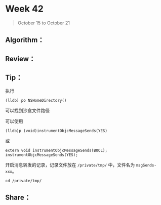 # Week 42

> October 15 to October 21

## Algorithm：


## Review：


## Tip：

执行
```
(lldb) po NSHomeDirectory()
``` 
可以找到沙盒文件路径

可以使用
```
(lldb)p (void)instrumentObjcMessageSends(YES)
```

或
```
extern void instrumentObjcMessageSends(BOOL);
instrumentObjcMessageSends(YES);
```

开启消息转发的记录，记录文件放在 `/private/tmp/` 中，文件名为 `msgSends-xxx`。
```
cd /private/tmp/
```

## Share：

